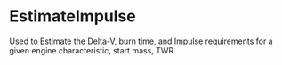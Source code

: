 # EstimateImpulse
Used to Estimate the Delta-V, burn time, and Impulse requirements for a given engine characteristic, start mass, TWR.
